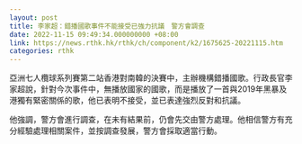 ```yaml
---
layout: post
title: 李家超：錯播國歌事件不能接受已強力抗議　警方會調查
date: 2022-11-15 09:49:34.000000000 +08:00
link: https://news.rthk.hk/rthk/ch/component/k2/1675625-20221115.htm
categories: rthk
---
```


亞洲七人欖球系列賽第二站香港對南韓的決賽中，主辦機構錯播國歌。行政長官李家超說，針對今次事件中，無播放國家的國歌，而是播放了一首與2019年黑暴及港獨有緊密關係的歌，他已表明不接受，並已表達強烈反對和抗議。

他強調，警方會進行調查，在未有結果前，仍會先交由警方處理。他相信警方有充分經驗處理相關案件，並按調查發展，警方會採取適當行動。
